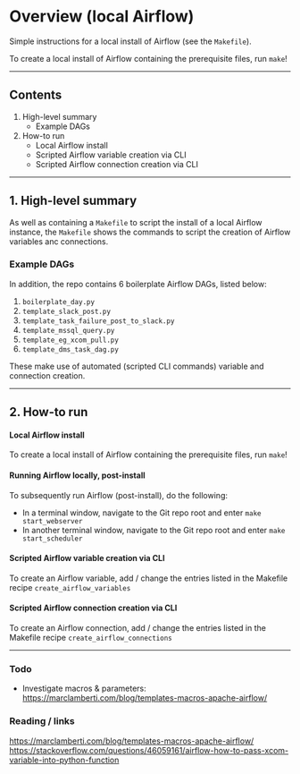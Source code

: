 # Overview (local Airflow)

Simple instructions for a local install of Airflow (see the `Makefile`).

To create a local install of Airflow containing the prerequisite files, run `make`!

---

## Contents

1. High-level summary
    * Example DAGs
2. How-to run
    * Local Airflow install
    * Scripted Airflow variable creation via CLI
    * Scripted Airflow connection creation via CLI

---

## 1. High-level summary

As well as containing a `Makefile` to script the install of a local Airflow instance, the `Makefile` shows the commands to script the creation of Airflow variables anc connections.

### Example DAGs

In addition, the repo contains 6 boilerplate Airflow DAGs, listed below:

1. `boilerplate_day.py`
2. `template_slack_post.py`
3. `template_task_failure_post_to_slack.py`
4. `template_mssql_query.py`
5. `template_eg_xcom_pull.py`
6. `template_dms_task_dag.py`

These make use of automated (scripted CLI commands) variable and connection creation.

---

## 2. How-to run

#### Local Airflow install

To create a local install of Airflow containing the prerequisite files, run `make`!

#### Running Airflow locally, post-install

To subsequently run Airflow (post-install), do the following:

* In a terminal window, navigate to the Git repo root and enter `make start_webserver`
* In another terminal window, navigate to the Git repo root and enter `make start_scheduler`

#### Scripted Airflow variable creation via CLI

To create an Airflow variable, add / change the entries listed in the Makefile recipe `create_airflow_variables`

#### Scripted Airflow connection creation via CLI

To create an Airflow connection, add / change the entries listed in the Makefile recipe `create_airflow_connections`

---

### Todo

* Investigate macros & parameters: https://marclamberti.com/blog/templates-macros-apache-airflow/

### Reading / links

https://marclamberti.com/blog/templates-macros-apache-airflow/
https://stackoverflow.com/questions/46059161/airflow-how-to-pass-xcom-variable-into-python-function
